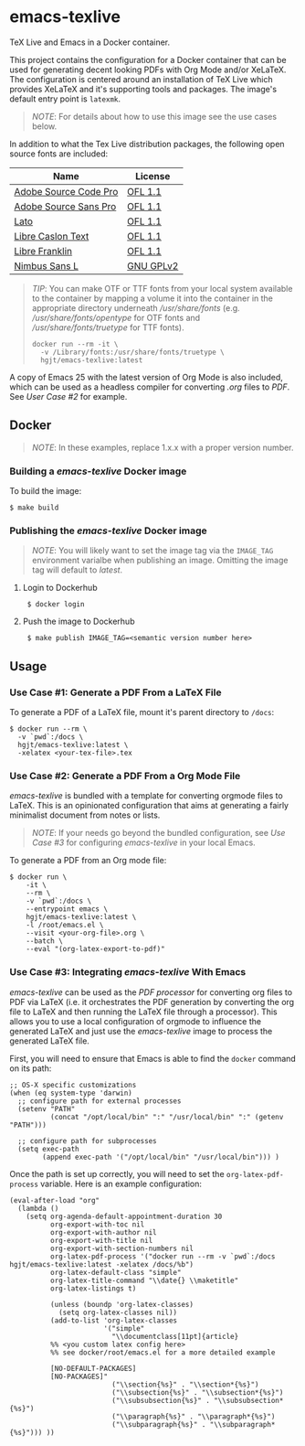 # emacs-texlive

TeX Live and Emacs in a Docker container.

This project contains the configuration for a Docker container that can be used
for generating decent looking PDFs with Org Mode and/or XeLaTeX. The
configuration is centered around an installation of TeX Live which provides
XeLaTeX and it's supporting tools and packages. The image's default entry point
is `latexmk`.

> *NOTE*: For details about how to use this image see the use cases below.

In addition to what the Tex Live distribution packages, the following open
source fonts are included:

| Name                                                                    | License     |
| ----------------------------------------------------------------------- | ----------- |
| [Adobe Source Code Pro](https://github.com/adobe-fonts/source-code-pro) | [OFL 1.1]   |
| [Adobe Source Sans Pro](https://github.com/adobe-fonts/source-sans-pro) | [OFL 1.1]   |
| [Lato](http://www.latofonts.com/lato-free-fonts/)                       | [OFL 1.1]   |
| [Libre Caslon Text](https://github.com/impallari/Libre-Caslon-Text)     | [OFL 1.1]   |
| [Libre Franklin](https://github.com/impallari/Libre-Franklin)           | [OFL 1.1]   |
| [Nimbus Sans L](https://www.fontsquirrel.com/fonts/nimbus-sans-l)       | [GNU GPLv2] |

[OFL 1.1]: https://opensource.org/licenses/OFL-1.1
[GNU GPLv2]: https://www.gnu.org/licenses/old-licenses/gpl-2.0.en.html

> *TIP*: You can make OTF or TTF fonts from your local system available to the container by mapping a volume it into the container in the appropriate directory underneath */usr/share/fonts* (e.g. */usr/share/fonts/opentype* for OTF fonts and */usr/share/fonts/truetype* for TTF fonts).
>
>     docker run --rm -it \
>       -v /Library/fonts:/usr/share/fonts/truetype \
>       hgjt/emacs-texlive:latest

A copy of Emacs 25 with the latest version of Org Mode is also included, which
can be used as a headless compiler for converting *.org* files to *PDF*. See
*User Case #2* for example.


## Docker

> *NOTE*: In these examples, replace 1.x.x with a proper version number.


### Building a *emacs-texlive* Docker image

To build the image:

    $ make build


### Publishing the *emacs-texlive* Docker image

> *NOTE*: You will likely want to set the image tag via the `IMAGE_TAG`
> environment varialbe when publishing an image. Omitting the image tag will
> default to *latest*.

1. Login to Dockerhub

        $ docker login

2. Push the image to Dockerhub

        $ make publish IMAGE_TAG=<semantic version number here>


## Usage

### Use Case #1: Generate a PDF From a LaTeX File

To generate a PDF of a LaTeX file, mount it's parent directory to `/docs`:

    $ docker run --rm \
      -v `pwd`:/docs \
      hgjt/emacs-texlive:latest \
      -xelatex <your-tex-file>.tex


### Use Case #2: Generate a PDF From a Org Mode File

*emacs-texlive* is bundled with a template for converting orgmode files to
LaTeX. This is an opinionated configuration that aims at generating a fairly
minimalist document from notes or lists.

> *NOTE*: If your needs go beyond the bundled configuration, see *Use Case #3*
> for configuring *emacs-texlive* in your local Emacs.

To generate a PDF from an Org mode file:

    $ docker run \
        -it \
        --rm \
        -v `pwd`:/docs \
        --entrypoint emacs \
        hgjt/emacs-texlive:latest \
        -l /root/emacs.el \
        --visit <your-org-file>.org \
        --batch \
        --eval "(org-latex-export-to-pdf)"


### Use Case #3: Integrating *emacs-texlive* With Emacs

*emacs-texlive* can be used as the *PDF processor* for converting org files to
PDF via LaTeX (i.e. it orchestrates the PDF generation by converting the org
file to LaTeX and then running the LaTeX file through a processor). This allows
you to use a local configuration of orgmode to influence the generated LaTeX and
just use the *emacs-texlive* image to process the generated LaTeX file.

First, you will need to ensure that Emacs is able to find the `docker` command
on its path:

```elisp
;; OS-X specific customizations
(when (eq system-type 'darwin)
  ;; configure path for external processes
  (setenv "PATH"
          (concat "/opt/local/bin" ":" "/usr/local/bin" ":" (getenv "PATH")))

  ;; configure path for subprocesses
  (setq exec-path
        (append exec-path '("/opt/local/bin" "/usr/local/bin"))) )
```

Once the path is set up correctly, you will need to set the `org-latex-pdf-process` variable. Here is an example configuration:

```elisp
(eval-after-load "org"
  (lambda ()
    (setq org-agenda-default-appointment-duration 30
          org-export-with-toc nil
          org-export-with-author nil
          org-export-with-title nil
          org-export-with-section-numbers nil
          org-latex-pdf-process '("docker run --rm -v `pwd`:/docs hgjt/emacs-texlive:latest -xelatex /docs/%b")
          org-latex-default-class "simple"
          org-latex-title-command "\\date{} \\maketitle"
          org-latex-listings t)

          (unless (boundp 'org-latex-classes)
            (setq org-latex-classes nil))
          (add-to-list 'org-latex-classes
                       '("simple"
                         "\\documentclass[11pt]{article}
          %% <you custom latex config here>
          %% see docker/root/emacs.el for a more detailed example

          [NO-DEFAULT-PACKAGES]
          [NO-PACKAGES]"
                         ("\\section{%s}" . "\\section*{%s}")
                         ("\\subsection{%s}" . "\\subsection*{%s}")
                         ("\\subsubsection{%s}" . "\\subsubsection*{%s}")
                         ("\\paragraph{%s}" . "\\paragraph*{%s}")
                         ("\\subparagraph{%s}" . "\\subparagraph*{%s}"))) ))
```
